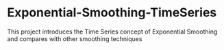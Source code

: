 # Exponential-Smoothing-TimeSeries
This project introduces the Time Series concept of Exponential Smoothing and compares with other smoothing techniques
